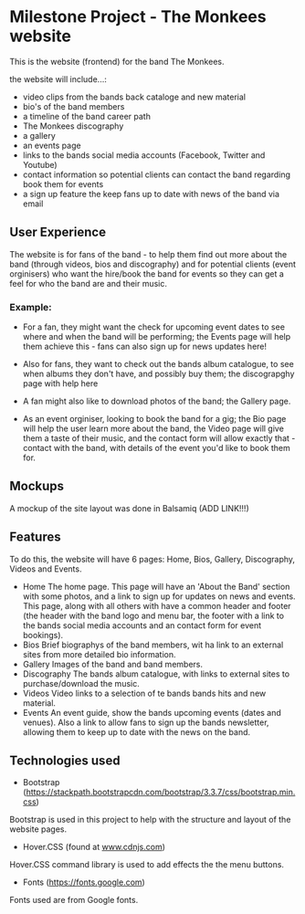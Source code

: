 # Milestone Project - The Monkees website

This is the website (frontend) for the band The Monkees.

the website will include...:
- video clips from the bands back cataloge and new material
- bio's of the band members
- a timeline of the band career path
- The Monkees discography
-  a gallery
-  an events page 
-  links to the bands social media accounts (Facebook, Twitter and Youtube)
-  contact information so potential clients can contact the band regarding book them for events
-  a sign up feature the keep fans up to date with news of the band via email


## User Experience

The website is for fans of the band - to help them find out more about the band (through videos, bios and discography) 
and for potential clients (event orginisers) who want the hire/book the band for events so they can get a feel for who the band are and their music.

### Example: 
- For a fan, they might want the check for upcoming event dates to see where and when the band 
  will be performing; the Events page will help them achieve this - fans can also sign up for news updates here!
- Also for fans, they want to check out the bands album catalogue, 
  to see when albums they don't have, and possibly buy them; the discograpghy page with help here
- A fan might also like to download photos of the band; the Gallery page.

- As an event orginiser, looking to book the band for a gig; the Bio page will help the user learn more 
  about the band, the Video page will give them a taste of their music, and the contact form will allow 
  exactly that - contact with the band, with details of the event you'd like to book them for.


## Mockups

A mockup of the site layout was done in Balsamiq (ADD LINK!!!) 

## Features

To do this, the website will have 6 pages: Home, Bios, Gallery, Discography, Videos and Events.

- Home 
    The home page. This page will have an 'About the Band' section with some photos, and a link
    to sign up for updates on news and events. This page, along with all others with have a common
    header and footer (the header with the band logo and menu bar, the footer with a link to
    the bands social media accounts and an contact form for event bookings).
- Bios 
    Brief biographys of the band members, wit ha link to an external sites from more 
    detailed bio information. 
- Gallery
    Images of the band and band members.
- Discography
    The bands album catalogue, with links to external sites to purchase/download the music.
- Videos
    Video links to a selection of te bands bands hits and new material.
- Events
    An event guide, show the bands upcoming events (dates and venues). Also a link to allow fans to
    sign up the bands newsletter, allowing them to keep up to date with the news on the band.

## Technologies used

- Bootstrap (https://stackpath.bootstrapcdn.com/bootstrap/3.3.7/css/bootstrap.min.css)

Bootstrap is used in this project to help with the structure and layout of the website pages.

- Hover.CSS (found at www.cdnjs.com)

Hover.CSS command library is used to add effects the the menu buttons.

- Fonts (https://fonts.google.com)

Fonts used are from Google fonts.

